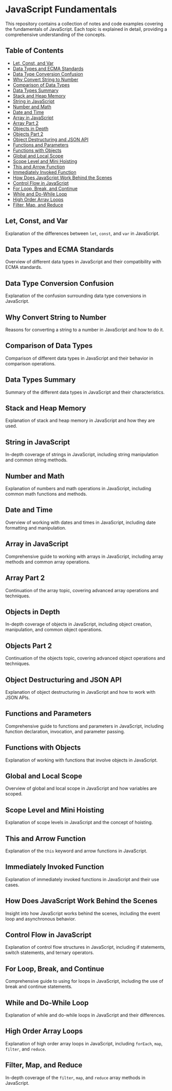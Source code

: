 # JavaScript Fundamentals

This repository contains a collection of notes and code examples covering the fundamentals of JavaScript. Each topic is explained in detail, providing a comprehensive understanding of the concepts.

## Table of Contents

- [Let, Const, and Var](#let-const-and-var)
- [Data Types and ECMA Standards](#data-types-and-ecma-standards)
- [Data Type Conversion Confusion](#data-type-conversion-confusion)
- [Why Convert String to Number](#why-convert-string-to-number)
- [Comparison of Data Types](#comparison-of-data-types)
- [Data Types Summary](#data-types-summary)
- [Stack and Heap Memory](#stack-and-heap-memory)
- [String in JavaScript](#string-in-javascript)
- [Number and Math](#number-and-math)
- [Date and Time](#date-and-time)
- [Array in JavaScript](#array-in-javascript)
- [Array Part 2](#array-part-2)
- [Objects in Depth](#objects-in-depth)
- [Objects Part 2](#objects-part-2)
- [Object Destructuring and JSON API](#object-destructuring-and-json-api)
- [Functions and Parameters](#functions-and-parameters)
- [Functions with Objects](#functions-with-objects)
- [Global and Local Scope](#global-and-local-scope)
- [Scope Level and Mini Hoisting](#scope-level-and-mini-hoisting)
- [This and Arrow Function](#this-and-arrow-function)
- [Immediately Invoked Function](#immediately-invoked-function)
- [How Does JavaScript Work Behind the Scenes](#how-does-javascript-work-behind-the-scenes)
- [Control Flow in JavaScript](#control-flow-in-javascript)
- [For Loop, Break, and Continue](#for-loop-break-and-continue)
- [While and Do-While Loop](#while-and-do-while-loop)
- [High Order Array Loops](#high-order-array-loops)
- [Filter, Map, and Reduce](#filter-map-and-reduce)

## Let, Const, and Var

Explanation of the differences between `let`, `const`, and `var` in JavaScript.

## Data Types and ECMA Standards

Overview of different data types in JavaScript and their compatibility with ECMA standards.

## Data Type Conversion Confusion

Explanation of the confusion surrounding data type conversions in JavaScript.

## Why Convert String to Number

Reasons for converting a string to a number in JavaScript and how to do it.

## Comparison of Data Types

Comparison of different data types in JavaScript and their behavior in comparison operations.

## Data Types Summary

Summary of the different data types in JavaScript and their characteristics.

## Stack and Heap Memory

Explanation of stack and heap memory in JavaScript and how they are used.

## String in JavaScript

In-depth coverage of strings in JavaScript, including string manipulation and common string methods.

## Number and Math

Explanation of numbers and math operations in JavaScript, including common math functions and methods.

## Date and Time

Overview of working with dates and times in JavaScript, including date formatting and manipulation.

## Array in JavaScript

Comprehensive guide to working with arrays in JavaScript, including array methods and common array operations.

## Array Part 2

Continuation of the array topic, covering advanced array operations and techniques.

## Objects in Depth

In-depth coverage of objects in JavaScript, including object creation, manipulation, and common object operations.

## Objects Part 2

Continuation of the objects topic, covering advanced object operations and techniques.

## Object Destructuring and JSON API

Explanation of object destructuring in JavaScript and how to work with JSON APIs.

## Functions and Parameters

Comprehensive guide to functions and parameters in JavaScript, including function declaration, invocation, and parameter passing.

## Functions with Objects

Explanation of working with functions that involve objects in JavaScript.

## Global and Local Scope

Overview of global and local scope in JavaScript and how variables are scoped.

## Scope Level and Mini Hoisting

Explanation of scope levels in JavaScript and the concept of hoisting.

## This and Arrow Function

Explanation of the `this` keyword and arrow functions in JavaScript.

## Immediately Invoked Function

Explanation of immediately invoked functions in JavaScript and their use cases.

## How Does JavaScript Work Behind the Scenes

Insight into how JavaScript works behind the scenes, including the event loop and asynchronous behavior.

## Control Flow in JavaScript

Explanation of control flow structures in JavaScript, including if statements, switch statements, and ternary operators.

## For Loop, Break, and Continue

Comprehensive guide to using for loops in JavaScript, including the use of break and continue statements.

## While and Do-While Loop

Explanation of while and do-while loops in JavaScript and their differences.

## High Order Array Loops

Explanation of high order array loops in JavaScript, including `forEach`, `map`, `filter`, and `reduce`.

## Filter, Map, and Reduce

In-depth coverage of the `filter`, `map`, and `reduce` array methods in JavaScript.
